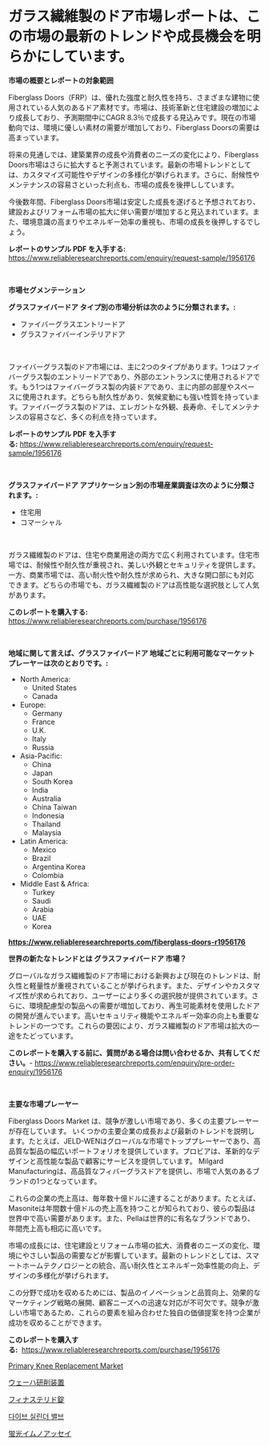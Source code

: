 <p><h1>ガラス繊維製のドア市場レポートは、この市場の最新のトレンドや成長機会を明らかにしています。</h1></p><p><strong>市場の概要とレポートの対象範囲</strong></p>
<p><p>Fiberglass Doors（FRP）は、優れた強度と耐久性を持ち、さまざまな建物に使用されている人気のあるドア素材です。市場は、技術革新と住宅建設の増加により成長しており、予測期間中にCAGR 8.3％で成長する見込みです。現在の市場動向では、環境に優しい素材の需要が増加しており、Fiberglass Doorsの需要は高まっています。</p><p>将来の見通しでは、建築業界の成長や消費者のニーズの変化により、Fiberglass Doors市場はさらに拡大すると予測されています。最新の市場トレンドとしては、カスタマイズ可能性やデザインの多様化が挙げられます。さらに、耐候性やメンテナンスの容易さといった利点も、市場の成長を後押ししています。</p><p>今後数年間、Fiberglass Doors市場は安定した成長を遂げると予想されており、建設およびリフォーム市場の拡大に伴い需要が増加すると見込まれています。また、環境意識の高まりやエネルギー効率の重視も、市場の成長を後押しするでしょう。</p></p>
<p><strong>レポートのサンプル PDF を入手する:</strong> <a href="https://www.reliableresearchreports.com/enquiry/request-sample/1956176">https://www.reliableresearchreports.com/enquiry/request-sample/1956176</a></p>
<p>&nbsp;</p>
<p><strong>市場セグメンテーション</strong></p>
<p><strong>グラスファイバードア タイプ別の市場分析は次のように分類されます。:</strong></p>
<p><ul><li>ファイバーグラスエントリードア</li><li>グラスファイバーインテリアドア</li></ul></p>
<p>&nbsp;</p>
<p><p>ファイバーグラス製のドア市場には、主に2つのタイプがあります。1つはファイバーグラス製のエントリードアであり、外部のエントランスに使用されるドアです。もう1つはファイバーグラス製の内装ドアであり、主に内部の部屋やスペースに使用されます。どちらも耐久性があり、気候変動にも強い性質を持っています。ファイバーグラス製のドアは、エレガントな外観、長寿命、そしてメンテナンスの容易さなど、多くの利点を持っています。</p></p>
<p><strong>レポートのサンプル PDF を入手する:</strong>&nbsp;<a href="https://www.reliableresearchreports.com/enquiry/request-sample/1956176">https://www.reliableresearchreports.com/enquiry/request-sample/1956176</a></p>
<p>&nbsp;</p>
<p><strong> グラスファイバードア アプリケーション別の市場産業調査は次のように分類されます。:</strong></p>
<p><ul><li>住宅用</li><li>コマーシャル</li></ul></p>
<p>&nbsp;</p>
<p><p>ガラス繊維製のドアは、住宅や商業用途の両方で広く利用されています。住宅市場では、耐候性や耐久性が重視され、美しい外観とセキュリティを提供します。一方、商業市場では、高い耐火性や耐久性が求められ、大きな開口部にも対応できます。どちらの市場でも、ガラス繊維製のドアは高性能な選択肢として人気があります。</p></p>
<p><strong>このレポートを購入する:</strong>&nbsp; <a href="https://www.reliableresearchreports.com/purchase/1956176">https://www.reliableresearchreports.com/purchase/1956176</a></p>
<p>&nbsp;</p>
<p><strong>地域に関して言えば、グラスファイバードア 地域ごとに利用可能なマーケットプレーヤーは次のとおりです。:</strong></p>
<p><ul>
    <li>
        North America:
        <ul>
            <li>United States</li>
            <li>Canada</li>
        </ul>
    </li>
    <li>
        Europe:
        <ul>
            <li>Germany</li>
            <li>France</li>
            <li>U.K.</li>
            <li>Italy</li>
            <li>Russia</li>
        </ul>
    </li>
    <li>
        Asia-Pacific:
        <ul>
            <li>China</li>
            <li>Japan</li>
            <li>South Korea</li>
            <li>India</li>
            <li>Australia</li>
            <li>China Taiwan</li>
            <li>Indonesia</li>
            <li>Thailand</li>
            <li>Malaysia</li>
        </ul>
    </li>
    <li>
        Latin America:
        <ul>
            <li>Mexico</li>
            <li>Brazil</li>
            <li>Argentina Korea</li>
            <li>Colombia</li>
        </ul>
    </li>
    <li>
        Middle East & Africa:
        <ul>
            <li>Turkey</li>
            <li>Saudi</li>
            <li>Arabia</li>
            <li>UAE</li>
            <li>Korea</li>
        </ul>
    </li>
    </ul></p>
<p><strong><a href="https://www.reliableresearchreports.com/fiberglass-doors-r1956176">https://www.reliableresearchreports.com/fiberglass-doors-r1956176</a></strong>&nbsp;</p>
<p><strong>世界の新たなトレンドとは グラスファイバードア 市場？</strong></p>
<p><p>グローバルなガラス繊維製のドア市場における新興および現在のトレンドは、耐久性と軽量性が重視されていることが挙げられます。また、デザインやカスタマイズ性が求められており、ユーザーにより多くの選択肢が提供されています。さらに、環境配慮型の製品への需要が増加しており、再生可能素材を使用したドアの開発が進んでいます。高いセキュリティ機能やエネルギー効率の向上も重要なトレンドの一つです。これらの要因により、ガラス繊維製のドア市場は拡大の一途をたどっています。</p></p>
<p><strong>このレポートを購入する前に、質問がある場合は問い合わせるか、共有してください。</strong>- <a href="https://www.reliableresearchreports.com/enquiry/pre-order-enquiry/1956176">https://www.reliableresearchreports.com/enquiry/pre-order-enquiry/1956176</a></p>
<p>&nbsp;</p>
<p><strong>主要な市場プレーヤー</strong></p>
<p><p>Fiberglass Doors Market は、競争が激しい市場であり、多くの主要プレーヤーが存在しています。 いくつかの主要企業の成長および最新のトレンドを説明します。たとえば、JELD-WENはグローバルな市場でトッププレーヤーであり、高品質な製品の幅広いポートフォリオを提供しています。プロビアは、革新的なデザインと高性能な製品で顧客にサービスを提供しています。 Milgard Manufacturingは、高品質なフィバーグラスドアを提供し、市場で人気のあるブランドの1つとなっています。</p><p>これらの企業の売上高は、毎年数十億ドルに達することがあります。たとえば、Masoniteは年間数十億ドルの売上高を持つことが知られており、彼らの製品は世界中で高い需要があります。また、Pellaは世界的に有名なブランドであり、年間売上高も相応に高いです。</p><p>市場の成長には、住宅建設とリフォーム市場の拡大、消費者のニーズの変化、環境にやさしい製品の需要などが影響しています。最新のトレンドとしては、スマートホームテクノロジーとの統合、高い耐久性とエネルギー効率性能の向上、デザインの多様化が挙げられます。</p><p>この分野で成功を収めるためには、製品のイノベーションと品質向上、効果的なマーケティング戦略の展開、顧客ニーズへの迅速な対応が不可欠です。競争が激しい市場であるため、これらの要素を組み合わせた独自の価値提案を持つ企業が成功を収めることができます。</p></p>
<p><strong>このレポートを購入する:</strong>&nbsp;&nbsp;<a href="https://www.reliableresearchreports.com/purchase/1956176">https://www.reliableresearchreports.com/purchase/1956176</a></p>
<p><p><a href="https://github.com/mancsybtousav/Market-Research-Report-List-2/blob/main/primary-knee-replacement-market.md">Primary Knee Replacement Market</a></p><p><a href="https://github.com/marbadji/Market-Research-Report-List-1/blob/main/772670522953.md">ウェーハ研削装置</a></p><p><a href="https://github.com/KaydenJohns1964/Market-Research-Report-List-1/blob/main/919593622954.md">フィナステリド錠</a></p><p><a href="https://medium.com/@desmondmraz12023/%EB%8B%A4%EC%9D%B4%EB%B9%99-%EC%8B%A4%EB%A6%B0%EB%8D%94-%EB%B0%B8%EB%B8%8C-%EC%8B%9C%EC%9E%A5-%EC%9D%B8%EC%82%AC%EC%9D%B4%ED%8A%B8-%EC%8B%9C%EC%9E%A5-%EB%8F%99%ED%96%A5-%EC%84%B1%EC%9E%A5-2024%EB%85%84%EB%B6%80%ED%84%B0-2031%EB%85%84%EA%B9%8C%EC%A7%80-%EC%98%88%EC%B8%A1-3fd58a9ad1f4">다이브 실린더 밸브</a></p><p><a href="https://medium.com/@camilcosta76856/%E8%9B%8D%E5%85%89%E5%85%8D%E7%96%AB%E5%88%86%E6%9E%90%E5%B8%82%E5%A0%B4-%E5%B8%82%E5%A0%B4%E3%82%B7%E3%82%A7%E3%82%A2-%E5%B8%82%E5%A0%B4%E3%83%88%E3%83%AC%E3%83%B3%E3%83%89-%E3%81%8A%E3%82%88%E3%81%B3%E5%B0%86%E6%9D%A5%E3%81%AE%E6%88%90%E9%95%B7%E3%81%AE%E6%8E%A2%E6%B1%82-c9c275005cdd">蛍光イムノアッセイ</a></p></p>